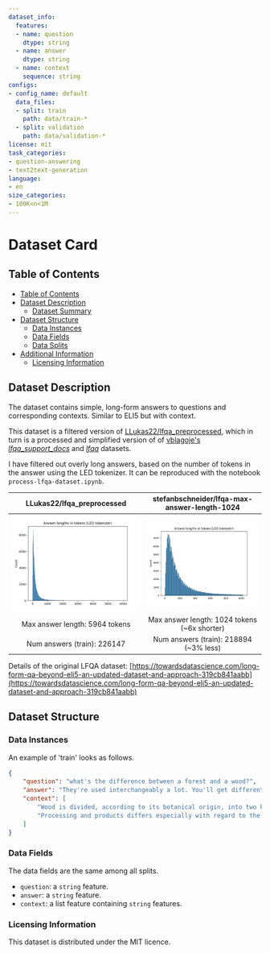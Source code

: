 ```yaml
---
dataset_info:
  features:
  - name: question
    dtype: string
  - name: answer
    dtype: string
  - name: context
    sequence: string
configs:
- config_name: default
  data_files:
  - split: train
    path: data/train-*
  - split: validation
    path: data/validation-*
license: mit
task_categories:
- question-answering
- text2text-generation
language:
- en
size_categories:
- 100K<n<1M
---
```



# Dataset Card

## Table of Contents
- [Table of Contents](#table-of-contents)
- [Dataset Description](#dataset-description)
  - [Dataset Summary](#dataset-summary)
- [Dataset Structure](#dataset-structure)
  - [Data Instances](#data-instances)
  - [Data Fields](#data-fields)
  - [Data Splits](#data-splits)
- [Additional Information](#additional-information)
  - [Licensing Information](#licensing-information)

## Dataset Description

The dataset contains simple, long-form answers to questions and corresponding contexts.
Similar to ELI5 but with context.

This dataset is a filtered version of [LLukas22/lfqa_preprocessed](https://huggingface.co/datasets/LLukas22/lfqa_preprocessed),
which in turn is a processed and simplified version of of [vblagoje's](https://huggingface.co/vblagoje) *[lfqa_support_docs](https://huggingface.co/datasets/vblagoje/lfqa_support_docs)* and *[lfqa](https://huggingface.co/datasets/vblagoje/lfqa)* datasets.

I have filtered out overly long answers, based on the number of tokens in the answer using the LED tokenizer.
It can be reproduced with the notebook `process-lfqa-dataset.ipynb`. 

LLukas22/lfqa_preprocessed             |  stefanbschneider/lfqa-max-answer-length-1024
:-------------------------:|:-------------------------:
![](plots/answer-lengths-tokens-original.png)  |  ![](plots/answer-lengths-tokens-filtered.png)
Max answer length: 5964 tokens | Max answer length: 1024 tokens (~6x shorter)
Num answers (train): 226147    | Num answers (train): 218894 (~3% less)


Details of the original LFQA dataset: [https://towardsdatascience.com/long-form-qa-beyond-eli5-an-updated-dataset-and-approach-319cb841aabb](https://towardsdatascience.com/long-form-qa-beyond-eli5-an-updated-dataset-and-approach-319cb841aabb)


## Dataset Structure

### Data Instances

An example of 'train' looks as follows.

```json
{
    "question": "what's the difference between a forest and a wood?",
    "answer": "They're used interchangeably a lot. You'll get different answers from different resources, but the ...",
    "context": [
        "Wood is divided, according to its botanical origin, into two kinds: softwoods, ...",
        "Processing and products differs especially with regard to the distinction between softwood and hardwood ..."
    ]
}
```

### Data Fields

The data fields are the same among all splits.

- `question`: a `string` feature.
- `answer`: a `string` feature.
- `context`: a list feature containing `string` features.


### Licensing Information

This dataset is distributed under the MIT licence.